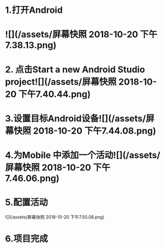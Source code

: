 # 1.打开Android

# ![](/assets/屏幕快照 2018-10-20 下午7.38.13.png)

# 2. 点击Start a new Android Studio project![](/assets/屏幕快照 2018-10-20 下午7.40.44.png)

# 3.设置目标Android设备![](/assets/屏幕快照 2018-10-20 下午7.44.08.png)

# 4.为Mobile 中添加一个活动![](/assets/屏幕快照 2018-10-20 下午7.46.06.png)

# 5.配置活动

![](/assets/屏幕快照 2018-10-20 下午7.50.08.png)

# 6.项目完成





